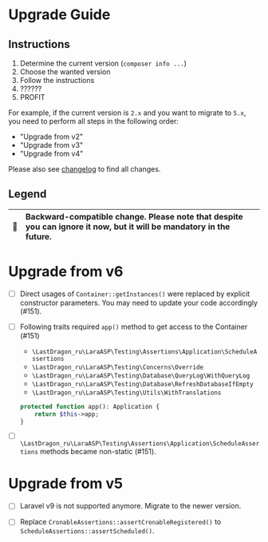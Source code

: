 # Upgrade Guide

[include:file]: ../../docs/Shared/Upgrade.md
[//]: # (start: 5af9759519da3fa710fb21785e61682fda687a6ebdfb6f0dde4ed03162cb031d)
[//]: # (warning: Generated automatically. Do not edit.)

## Instructions

1. Determine the current version (`composer info ...`)
2. Choose the wanted version
3. Follow the instructions
4. ??????
5. PROFIT

For example, if the current version is `2.x` and you want to migrate to `5.x`, you need to perform all steps in the following order:

* "Upgrade from v2"
* "Upgrade from v3"
* "Upgrade from v4"

Please also see [changelog](https://github.com/LastDragon-ru/lara-asp/releases) to find all changes.

## Legend

| 🤝 | Backward-compatible change. Please note that despite you can ignore it now, but it will be mandatory in the future. |
|:--:|:--------------------------------------------------------------------------------------------------------------------|

[//]: # (end: 5af9759519da3fa710fb21785e61682fda687a6ebdfb6f0dde4ed03162cb031d)

# Upgrade from v6

[include:file]: ../../docs/Shared/Upgrade/FromV6.md
[//]: # (start: 8dae6cc48a78a268dcc7b747e512f85b410c9a9392ffac0734f4b17d390f1883)
[//]: # (warning: Generated automatically. Do not edit.)

* [ ] Direct usages of `Container::getInstances()` were replaced by explicit constructor parameters. You may need to update your code accordingly (#151).

[//]: # (end: 8dae6cc48a78a268dcc7b747e512f85b410c9a9392ffac0734f4b17d390f1883)

* [ ] Following traits required `app()` method to get access to the Container (#151)
  * `\LastDragon_ru\LaraASP\Testing\Assertions\Application\ScheduleAssertions`
  * `\LastDragon_ru\LaraASP\Testing\Concerns\Override`
  * `\LastDragon_ru\LaraASP\Testing\Database\QueryLog\WithQueryLog`
  * `\LastDragon_ru\LaraASP\Testing\Database\RefreshDatabaseIfEmpty`
  * `\LastDragon_ru\LaraASP\Testing\Utils\WithTranslations`

  ```php
  protected function app(): Application {
      return $this->app;
  }
  ```

* [ ] `\LastDragon_ru\LaraASP\Testing\Assertions\Application\ScheduleAssertions` methods became non-static (#151).

# Upgrade from v5

[include:file]: ../../docs/Shared/Upgrade/FromV5.md
[//]: # (start: 599c87007f162e34f4fd0c7874d4fcf8676e5d8c761d27a9456b284c7d1d12f2)
[//]: # (warning: Generated automatically. Do not edit.)

* [ ] Laravel v9 is not supported anymore. Migrate to the newer version.

[//]: # (end: 599c87007f162e34f4fd0c7874d4fcf8676e5d8c761d27a9456b284c7d1d12f2)

* [ ] Replace `CronableAssertions::assertCronableRegistered()` to `ScheduleAssertions::assertScheduled()`.

